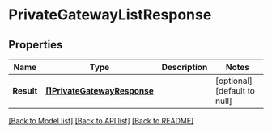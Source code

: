 # PrivateGatewayListResponse

## Properties
Name | Type | Description | Notes
------------ | ------------- | ------------- | -------------
**Result** | [**[]PrivateGatewayResponse**](PrivateGateway-response.md) |  | [optional] [default to null]

[[Back to Model list]](../README.md#documentation-for-models) [[Back to API list]](../README.md#documentation-for-api-endpoints) [[Back to README]](../README.md)


